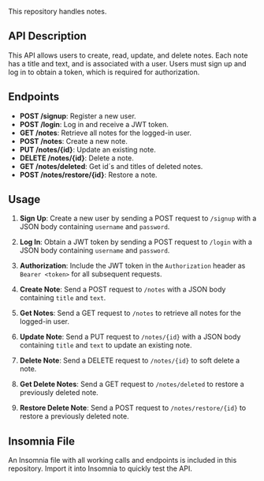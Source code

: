 This repository handles notes.

## API Description

This API allows users to create, read, update, and delete notes. Each note has a title and text, and is associated with a user. Users must sign up and log in to obtain a token, which is required for authorization.

## Endpoints

- **POST /signup**: Register a new user.
- **POST /login**: Log in and receive a JWT token.
- **GET /notes**: Retrieve all notes for the logged-in user.
- **POST /notes**: Create a new note.
- **PUT /notes/{id}**: Update an existing note.
- **DELETE /notes/{id}**: Delete a note.
- **GET /notes/deleted**: Get id´s and titles of deleted notes.
- **POST /notes/restore/{id}**: Restore a note.

## Usage

1. **Sign Up**: Create a new user by sending a POST request to `/signup` with a JSON body containing `username` and `password`.

2. **Log In**: Obtain a JWT token by sending a POST request to `/login` with a JSON body containing `username` and `password`.

3. **Authorization**: Include the JWT token in the `Authorization` header as `Bearer <token>` for all subsequent requests.

4. **Create Note**: Send a POST request to `/notes` with a JSON body containing `title` and `text`.

5. **Get Notes**: Send a GET request to `/notes` to retrieve all notes for the logged-in user.

6. **Update Note**: Send a PUT request to `/notes/{id}` with a JSON body containing `title` and `text` to update an existing note.

7. **Delete Note**: Send a DELETE request to `/notes/{id}` to soft delete a note.

8. **Get Delete Notes**: Send a GET request to `/notes/deleted` to restore a previously deleted note.

9. **Restore Delete Note**: Send a POST request to `/notes/restore/{id}` to restore a previously deleted note.

## Insomnia File

An Insomnia file with all working calls and endpoints is included in this repository. Import it into Insomnia to quickly test the API.
